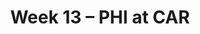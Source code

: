 ---
layout: game
title: Week 13 – PHI at CAR
season: 2003
game_id: 2003_13_PHI_CAR
away_team: PHI
home_team: CAR
---